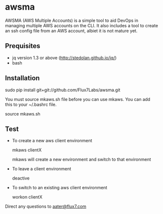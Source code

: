 awsma
======

AWSMA (AWS Multiple Accounts) is a simple tool to aid DevOps in managing multiple AWS accounts on the CLI. It also includes a tool to create an ssh config file from an AWS account, albiet it is not mature yet. 

Prequisites
-----------

* jq version 1.3 or above (http://stedolan.github.io/jq/)
* bash 

Installation
------------

   sudo pip install git+git://github.com/Flux7Labs/awsma.git

You must source mkaws.sh file before you can use mkaws. You can add this to your ~/.bashrc file.

   source mkaws.sh 

Test
----

* To create a new aws client environment 

   mkaws clientX

  mkaws will create a new environment and switch to that environment 


* To leave a client environment 

   deactive 

* To switch to an existing aws client environment 

   workon clientX

Direct any questions to aater@flux7.com 

